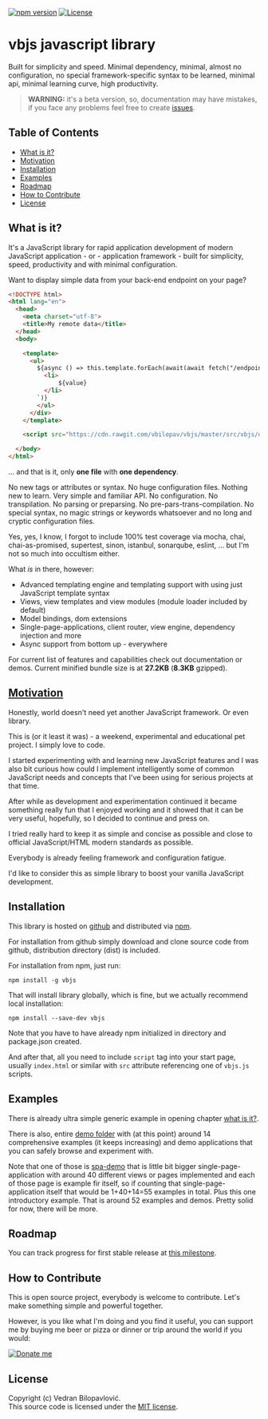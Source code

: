 [![npm version](https://badge.fury.io/js/vbjs.svg)](https://badge.fury.io/js/vbjs)
[![License](https://img.shields.io/badge/license-MIT%20License-brightgreen.svg)](https://github.com/vbilopav/vbjs/blob/master/src/vbjs/LICENSE.md)

# vbjs javascript library

Built for simplicity and speed. Minimal dependency, minimal, almost no configuration, no special framework-specific syntax to be learned, minimal api, minimal learning curve, high productivity. 

> **WARNING:** it's a beta version, so, documentation may have mistakes, if you face any problems feel free to create [issues](https://github.com/vbilopav/vbjs/issues).

## Table of Contents

- [What is it?](#what-is-it)
- [Motivation](#motivation)
- [Installation](#installation)
- [Examples](#examples)
- [Roadmap](#roadmap)
- [How to Contribute](#how-to-contribute)
- [License](#license)

## What is it?

It's a JavaScript library for rapid application development of modern JavaScript application - or - application framework - built for simplicity, speed, productivity and with minimal configuration.


Want to display simple data from your back-end endpoint on your page?

```html
<!DOCTYPE html>
<html lang="en">
  <head>
    <meta charset="utf-8">
    <title>My remote data</title>
  </head>
  <body>

    <template>
      <ul>
        ${async () => this.template.forEach(await(await fetch("/endpoint/")).json(), value => `
          <li>
              ${value}
          </li>
        `)}
        </ul>
      </div>
    </template>

    <script src="https://cdn.rawgit.com/vbilopav/vbjs/master/src/vbjs/dist/<version>/bundle/vbjs.js"></script>

  </body>
</html>

```

... and that is it, only **one file** with **one dependency**. 

No new tags or attributes or syntax. No huge configuration files. Nothing new to learn. Very simple and familiar API. No configuration. No transpilation. No parsing or preparsing. No pre-pars-trans-compilation. No special syntax, no magic strings or keywords whatsoever and no long and cryptic configuration files.

Yes, yes, I know, I forgot to include 100% test coverage via mocha, chai, chai-as-promised, supertest, sinon, istanbul, sonarqube, eslint, ... but I'm not so much into occultism either.

What *is* in there, however:

- Advanced templating engine and templating support with using just JavaScript template syntax
- Views, view templates and view modules (module loader included by default)
- Model bindings, dom extensions
- Single-page-applications, client router, view engine, dependency injection and more
- Async support from bottom up - everywhere

For current list of features and capabilities check out documentation or demos. Current minified bundle size is at **27.2KB** (**8.3KB** gzipped).

## [Motivation](https://hackernoon.com/how-it-feels-to-learn-javascript-in-2016-d3a717dd577f)

Honestly, world doesn't need yet another JavaScript framework. Or even library.

This is (or it least it was) - a weekend, experimental and educational pet project. I simply love to code.


I started experimenting with and learning new JavaScript features and I was also bit curious how could I implement intelligently some of common JavaScript needs and concepts that I've been using for serious projects at that time. 

After while as development and experimentation continued it became something really fun that I enjoyed working and it showed that it can be very useful, hopefully, so I decided to continue and press on.

I tried really hard to keep it as simple and concise as possible and close to official JavaScript/HTML modern standards as possible. 

Everybody is already feeling framework and configuration fatigue. 

I'd like to consider this as simple library to boost your vanilla JavaScript development.

## Installation

This library is hosted on [github](https://github.com/vbilopav/vbjs) and distributed via [npm](https://www.npmjs.com/package/vbjs).

For installation from github simply download and clone source code from github, distribution directory (dist) is included.


For installation from npm, just run:
```
npm install -g vbjs
```

That will install library globally, which is fine, but we actually recommend local installation:
```
npm install --save-dev vbjs
```

Note that you have to have already npm initialized in directory and package.json created.

And after that, all you need to include `script` tag into your start page, usually `index.html` or similar with `src` attribute referencing one of `vbjs.js` scripts.

## Examples

There is already ultra simple generic example in opening chapter [what is it?](#what-is-it).

There is also, entire [demo folder](https://github.com/vbilopav/vbjs/tree/master/demos) with (at this point) around 14 comprehensive examples (it keeps increasing) and demo applications that you can safely browse and experiment with.

Note that one of those is [spa-demo](https://github.com/vbilopav/vbjs/tree/master/demos/spa-demo) that is little bit bigger single-page-application with around 40 different views or pages implemented and each of those page is example fir itself, so if counting that single-page-application itself that would be 1+40+14=55 examples in total. Plus this one introductory example. That is around 52 examples and demos. Pretty solid for now, there will be more.



## Roadmap

You can track progress for first stable release at [this milestone](https://github.com/vbilopav/vbjs/issues/1).


## How to Contribute

This is open source project, everybody is welcome to contribute. Let's make something simple and powerful together.

However, is you like what I'm doing and you find it useful, you can support me by buying me beer or pizza or dinner or trip around the world if you would:

[![Donate me](https://img.shields.io/badge/DONATE-ME-green.svg?longCache=true&style=for-the-badge)](https://www.patreon.com/vbilopav)

## License

Copyright (c) Vedran Bilopavlović.  
This source code is licensed under the [MIT license](https://github.com/vbilopav/vbjs/blob/master/src/vbjs/LICENSE.md).

